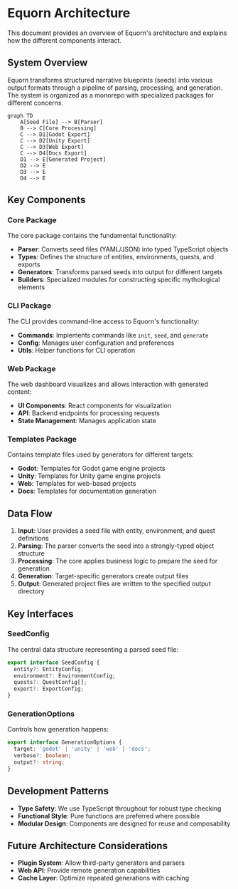 # Equorn Architecture

This document provides an overview of Equorn's architecture and explains how the different components interact.

## System Overview

Equorn transforms structured narrative blueprints (seeds) into various output formats through a pipeline of parsing, processing, and generation. The system is organized as a monorepo with specialized packages for different concerns.

```mermaid
graph TD
    A[Seed File] --> B[Parser]
    B --> C[Core Processing]
    C --> D1[Godot Export]
    C --> D2[Unity Export]
    C --> D3[Web Export]
    C --> D4[Docs Export]
    D1 --> E[Generated Project]
    D2 --> E
    D3 --> E
    D4 --> E
```

## Key Components

### Core Package

The core package contains the fundamental functionality:

- **Parser**: Converts seed files (YAML/JSON) into typed TypeScript objects
- **Types**: Defines the structure of entities, environments, quests, and exports
- **Generators**: Transforms parsed seeds into output for different targets
- **Builders**: Specialized modules for constructing specific mythological elements

### CLI Package

The CLI provides command-line access to Equorn's functionality:

- **Commands**: Implements commands like `init`, `seed`, and `generate`
- **Config**: Manages user configuration and preferences
- **Utils**: Helper functions for CLI operation

### Web Package

The web dashboard visualizes and allows interaction with generated content:

- **UI Components**: React components for visualization
- **API**: Backend endpoints for processing requests
- **State Management**: Manages application state

### Templates Package

Contains template files used by generators for different targets:

- **Godot**: Templates for Godot game engine projects
- **Unity**: Templates for Unity game engine projects
- **Web**: Templates for web-based projects
- **Docs**: Templates for documentation generation

## Data Flow

1. **Input**: User provides a seed file with entity, environment, and quest definitions
2. **Parsing**: The parser converts the seed into a strongly-typed object structure
3. **Processing**: The core applies business logic to prepare the seed for generation
4. **Generation**: Target-specific generators create output files
5. **Output**: Generated project files are written to the specified output directory

## Key Interfaces

### SeedConfig

The central data structure representing a parsed seed file:

```typescript
export interface SeedConfig {
  entity?: EntityConfig;
  environment?: EnvironmentConfig;
  quests?: QuestConfig[];
  export?: ExportConfig;
}
```

### GenerationOptions

Controls how generation happens:

```typescript
export interface GenerationOptions {
  target: 'godot' | 'unity' | 'web' | 'docs';
  verbose?: boolean;
  output?: string;
}
```

## Development Patterns

- **Type Safety**: We use TypeScript throughout for robust type checking
- **Functional Style**: Pure functions are preferred where possible
- **Modular Design**: Components are designed for reuse and composability

## Future Architecture Considerations

- **Plugin System**: Allow third-party generators and parsers
- **Web API**: Provide remote generation capabilities
- **Cache Layer**: Optimize repeated generations with caching
